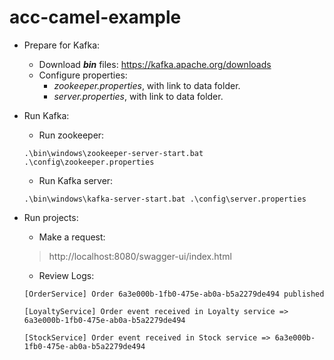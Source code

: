 # acc-camel-example

- Prepare for Kafka:
    - Download **_bin_** files: https://kafka.apache.org/downloads
    - Configure properties:
      - *zookeeper.properties*, with link to data folder.
      - *server.properties*, with link to data folder.

- Run Kafka:
  - Run zookeeper:
  ```
  .\bin\windows\zookeeper-server-start.bat .\config\zookeeper.properties
  ```
  - Run Kafka server:
  ```
  .\bin\windows\kafka-server-start.bat .\config\server.properties 
  ```


- Run projects:
    - Make a request:
    > http://localhost:8080/swagger-ui/index.html
    - Review Logs: 

    `[OrderService] Order 6a3e000b-1fb0-475e-ab0a-b5a2279de494 published`

    `[LoyaltyService] Order event received in Loyalty service => 6a3e000b-1fb0-475e-ab0a-b5a2279de494`
    
    `[StockService] Order event received in Stock service => 6a3e000b-1fb0-475e-ab0a-b5a2279de494`